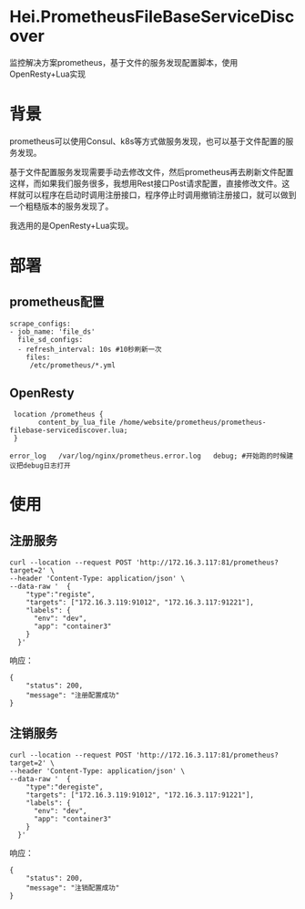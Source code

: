 # Hei.PrometheusFileBaseServiceDiscover
监控解决方案prometheus，基于文件的服务发现配置脚本，使用OpenResty+Lua实现



# 背景

prometheus可以使用Consul、k8s等方式做服务发现，也可以基于文件配置的服务发现。

基于文件配置服务发现需要手动去修改文件，然后prometheus再去刷新文件配置这样，而如果我们服务很多，我想用Rest接口Post请求配置，直接修改文件。这样就可以程序在启动时调用注册接口，程序停止时调用撤销注册接口，就可以做到一个粗糙版本的服务发现了。

我选用的是OpenResty+Lua实现。



# 部署

## prometheus配置

```
scrape_configs:
- job_name: 'file_ds'
  file_sd_configs:
  - refresh_interval: 10s #10秒刷新一次
    files:
     /etc/prometheus/*.yml
```



## OpenResty

```
 location /prometheus {
	   content_by_lua_file /home/website/prometheus/prometheus-filebase-servicediscover.lua;  
 }

error_log   /var/log/nginx/prometheus.error.log   debug; #开始跑的时候建议把debug日志打开
```



# 使用

## 注册服务

```
curl --location --request POST 'http://172.16.3.117:81/prometheus?target=2' \
--header 'Content-Type: application/json' \
--data-raw '  {
    "type":"registe",
    "targets": ["172.16.3.119:91012", "172.16.3.117:91221"],
    "labels": {
      "env": "dev",
      "app": "container3"
    }
  }'
```

响应：

```
{
    "status": 200,
    "message": "注册配置成功"
}
```



## 注销服务

```
curl --location --request POST 'http://172.16.3.117:81/prometheus?target=2' \
--header 'Content-Type: application/json' \
--data-raw '  {
    "type":"deregiste",
    "targets": ["172.16.3.119:91012", "172.16.3.117:91221"],
    "labels": {
      "env": "dev",
      "app": "container3"
    }
  }'
```
响应：

```
{
    "status": 200,
    "message": "注销配置成功"
}
```

